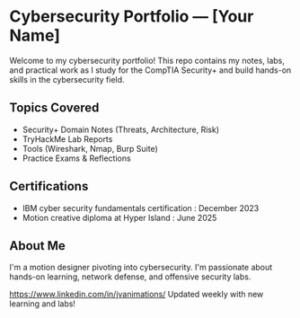 # Cybersecurity Portfolio — [Your Name]

Welcome to my cybersecurity portfolio! This repo contains my notes, labs, and practical work as I study for the CompTIA Security+ and build hands-on skills in the cybersecurity field.

## Topics Covered
- Security+ Domain Notes (Threats, Architecture, Risk)
- TryHackMe Lab Reports
- Tools (Wireshark, Nmap, Burp Suite)
- Practice Exams & Reflections


## Certifications
- IBM cyber security fundamentals certification : December 2023
- Motion creative diploma at Hyper Island : June 2025

## About Me
I'm a motion designer pivoting into cybersecurity. I'm passionate about hands-on learning, network defense, and offensive security labs.

https://www.linkedin.com/in/jvanimations/
Updated weekly with new learning and labs!
